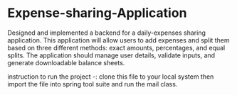 # Expense-sharing-Application
Designed and implemented a backend for a daily-expenses sharing application. This application will allow users to add expenses and split them based on three different methods: exact amounts, percentages, and equal splits. The application should manage user details, validate inputs, and generate downloadable balance sheets.

instruction to run the project -:
clone this file to your local system then import the file into spring tool suite and run the mail class.


